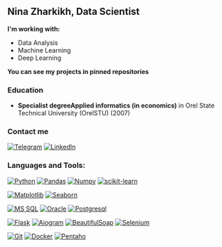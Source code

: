 ## Nina Zharkikh, Data Scientist
**I'm working with:**
 - Data Analysis
 - Machine Learning
 - Deep Learning
 
**You can see my projects in pinned repositories**

### Education 
- **Specialist degreeApplied informatics (in economics)** in Orel State Technical University (OrelSTU) (2007)


<!-- ### Hackathon participation 
- [Hack The Cart](https://github.com/ulyumdzhi/Emergency) – Water level forecasting of Lena River
- [Health Data Hack](https://github.com/ulyumdzhi/Raifhack) – Commercial real estate appraisal  -->


### Contact me 
[![Telegram](https://img.shields.io/badge/Telegram-2CA5E0?style=for-the-badge&logo=telegram&logoColor=white)](https://t.me/njarkih)
[![LinkedIn](https://img.shields.io/badge/linkedin-%230077B5.svg?style=for-the-badge&logo=linkedin&logoColor=white)](https://www.linkedin.com/in/nina-zharkikh-a32452164/)


### Languages and Tools:
[![Python](https://img.shields.io/badge/python-3776AB.svg?style=for-the-badge&logo=python&logoColor=white)](https://www.python.org/)
[![Pandas](https://img.shields.io/badge/pandas-%23150458.svg?style=for-the-badge&logo=pandas&logoColor=white)](https://pandas.pydata.org)
[![Numpy](https://img.shields.io/badge/numpy-013243?style=for-the-badge&logo=numpy&logoColor=white)]()
[![scikit-learn](https://img.shields.io/badge/scikit--learn-%23F7931E.svg?style=for-the-badge&logo=scikit-learn&logoColor=white)](https://scikit-learn.org)

[![Matplotlib](https://img.shields.io/badge/matplotlib-1f5278?style=for-the-badge&logo=matplotlib&logoColor=white)]()
[![Seaborn](https://img.shields.io/badge/seaborn-7db0bc?style=for-the-badge&logo=seaborn&logoColor=white)]()

[![MS SQL](https://img.shields.io/badge/Microsoft_SQL_Server-CC2927.svg?style=for-the-badge&logo=MicrosoftSQLServer&logoColor=white)](https://www.microsoft.com)
[![Oracle](https://img.shields.io/badge/Oracle-F80000.svg?style=for-the-badge&logo=oracle&logoColor=white)](https://www.oracle.com)
[![Postgresql](https://img.shields.io/badge/postgresql-%23316192.svg?style=for-the-badge&logo=postgresql&logoColor=white)](https://www.postgresql.org)

[![Flask](https://img.shields.io/badge/flask-%23000.svg?style=for-the-badge&logo=flask&logoColor=white)](https://flask.palletsprojects.com/en/2.0.x/)
[![Aiogram](https://img.shields.io/badge/Aiogram-2CA5E0?style=for-the-badge&logo=telegram&logoColor=white)](https://docs.aiogram.dev/)
[![BeautifulSoap](https://img.shields.io/badge/BeautifulSoap-acadad?style=for-the-badge&logo=beautifulsoap&logoColor=white)]()
[![Selenium](https://img.shields.io/badge/selenium-43B02A?style=for-the-badge&logo=selenium&logoColor=white)]()

[![Git](https://img.shields.io/badge/git-%23F05033.svg?style=for-the-badge&logo=git&logoColor=white)](https://git-scm.com)
[![Docker](https://img.shields.io/badge/docker-%230db7ed.svg?style=for-the-badge&logo=docker&logoColor=white)](https://www.docker.com) 
[![Pentaho](https://img.shields.io/badge/Pentaho-025E8C.svg?style=for-the-badge&logo=Pentaho&logoColor=white)](https://www.hitachivantara.com/ru-ru/products/data-management-analytics/pentaho.html) 
